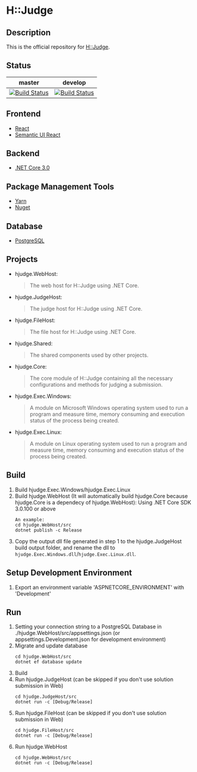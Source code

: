 # H::Judge

## Description
This is the official repository for [H::Judge](https://hjudge.com).

## Status
| master | develop |
| ------ | ------- |
| [![Build Status](https://dev.azure.com/hez2010/H-Judge/_apis/build/status/H-Judge-CI?branchName=master)](https://dev.azure.com/hez2010/H-Judge/_build/latest?definitionId=5&branchName=master) | [![Build Status](https://dev.azure.com/hez2010/H-Judge/_apis/build/status/H-Judge-CI?branchName=develop)](https://dev.azure.com/hez2010/H-Judge/_build/latest?definitionId=5&branchName=develop) |

## Frontend
- [React](https://reactjs.org/)
- [Semantic UI React](https://react.semantic-ui.com/)

## Backend
- [.NET Core 3.0](https://www.microsoft.com/net/)

## Package Management Tools
- [Yarn](https://yarnpkg.com/)
- [Nuget](https://www.nuget.org/)

## Database
- [PostgreSQL](https://www.postgresql.org/)

## Projects
- hjudge.WebHost:
    > The web host for H::Judge using .NET Core. 
- hjudge.JudgeHost:
    > The judge host for H::Judge using .NET Core. 
- hjudge.FileHost:
    > The file host for H::Judge using .NET Core. 
- hjudge.Shared:
    > The shared components used by other projects. 
- hjudge.Core:
    > The core module of H::Judge containing all the necessary configurations and methods for judging a submission. 
- hjudge.Exec.Windows:
    > A module on Microsoft Windows operating system used to run a program and measure time, memory consuming and execution status of the process being created. 
- hjudge.Exec.Linux:
    > A module on Linux operating system used to run a program and measure time, memory consuming and execution status of the process being created. 

## Build
1. Build hjudge.Exec.Windows/hjudge.Exec.Linux
2. Build hjudge.WebHost (It will automatically build hjudge.Core because hjudge.Core is a dependecy of hjudge.WebHost): Using .NET Core SDK 3.0.100 or above
    ```
    An example:
    cd hjudge.WebHost/src
    dotnet publish -c Release
    ```
3. Copy the output dll file generated in step 1 to the hjudge.JudgeHost build output folder, and rename the dll to `hjudge.Exec.Windows.dll`/`hjudge.Exec.Linux.dll`.


## Setup Development Environment
1. Export an environment variable 'ASPNETCORE_ENVIRONMENT' with 'Development'

## Run
1. Setting your connection string to a PostgreSQL Database in ./hjudge.WebHost/src/appsettings.json (or appsettings.Development.json for development environment)
2. Migrate and update database
    ```
    cd hjudge.WebHost/src
    dotnet ef database update
    ```
3. Build
4. Run hjudge.JudgeHost (can be skipped if you don't use solution submission in Web)
    ```
    cd hjudge.JudgeHost/src
    dotnet run -c [Debug/Release]
    ```
5. Run hjudge.FileHost (can be skipped if you don't use solution submission in Web)
    ```
    cd hjudge.FileHost/src
    dotnet run -c [Debug/Release]
    ```
6. Run hjudge.WebHost
    ```
    cd hjudge.WebHost/src
    dotnet run -c [Debug/Release]
    ```